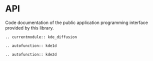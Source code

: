 # API

Code documentation of the public application programming interface
provided by this library.

```{eval-rst}
.. currentmodule:: kde_diffusion

.. autofunction:: kde1d

.. autofunction:: kde2d
```
